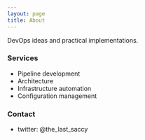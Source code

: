 ```yaml
---
layout: page
title: About
---
```


DevOps ideas and practical implementations.

### Services

- Pipeline development
- Architecture
- Infrastructure automation
- Configuration management

### Contact

- twitter: @the_last_saccy

<!-- ### Screenshot -->

<!-- ![Screenshot](screenshot.png) -->
